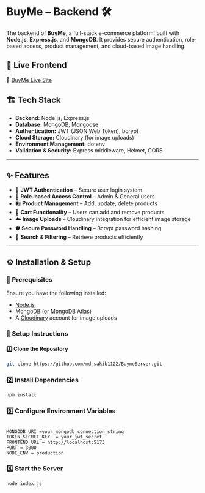 # BuyMe – Backend 🛠️

The backend of **BuyMe**, a full-stack e-commerce platform, built with **Node.js**, **Express.js**, and **MongoDB**. It provides secure authentication, role-based access, product management, and cloud-based image handling.

## 🚀 Live Frontend

🔗 [BuyMe Live Site](https://buyme-client-dg4x.vercel.app/)

## 🏗️ Tech Stack

- **Backend:** Node.js, Express.js
- **Database:** MongoDB, Mongoose
- **Authentication:** JWT (JSON Web Token), bcrypt
- **Cloud Storage:** Cloudinary (for image uploads)
- **Environment Management:** dotenv
- **Validation & Security:** Express middleware, Helmet, CORS

---

## ✨ Features

- 🔐 **JWT Authentication** – Secure user login system
- 👤 **Role-based Access Control** – Admin & General users
- 🛍️ **Product Management** – Add, update, delete products
- 🛒 **Cart Functionality** – Users can add and remove products
- ☁️ **Image Uploads** – Cloudinary integration for efficient image storage
- 🛡️ **Secure Password Handling** – Bcrypt password hashing
- 🔎 **Search & Filtering** – Retrieve products efficiently

---

## ⚙️ Installation & Setup

### 📌 Prerequisites

Ensure you have the following installed:

- [Node.js](https://nodejs.org/)
- [MongoDB](https://www.mongodb.com/) (or MongoDB Atlas)
- A [Cloudinary](https://cloudinary.com/) account for image uploads

### 🔧 Setup Instructions

#### 1️⃣ Clone the Repository
```bash
git clone https://github.com/md-sakib1122/BuymeServer.git
```

### 2️⃣ Install Dependencies
```bash
npm install
```

### 3️⃣ Configure Environment Variables
```Create a .env file inside the backend/ directory and add:

MONGODB_URI =your_mongodb_connection_string
TOKEN_SECRET_KEY  = your_jwt_secret
FRONTEND_URL = http://localhost:5173
PORT = 3000
NODE_ENV = production
```

### 4️⃣ Start the Server
```bash
node index.js



